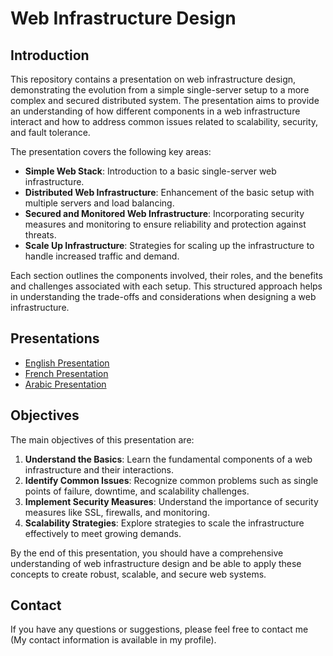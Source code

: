 # Web Infrastructure Design

## Introduction

This repository contains a presentation on web infrastructure design, demonstrating the evolution from a simple single-server setup to a more complex and secured distributed system. The presentation aims to provide an understanding of how different components in a web infrastructure interact and how to address common issues related to scalability, security, and fault tolerance.

The presentation covers the following key areas:

- **Simple Web Stack**: Introduction to a basic single-server web infrastructure.
- **Distributed Web Infrastructure**: Enhancement of the basic setup with multiple servers and load balancing.
- **Secured and Monitored Web Infrastructure**: Incorporating security measures and monitoring to ensure reliability and protection against threats.
- **Scale Up Infrastructure**: Strategies for scaling up the infrastructure to handle increased traffic and demand.

Each section outlines the components involved, their roles, and the benefits and challenges associated with each setup. This structured approach helps in understanding the trade-offs and considerations when designing a web infrastructure.

## Presentations

- [English Presentation](path/to/English-presentation.pdf)
- [French Presentation](path/to/French-presentation.pdf)
- [Arabic Presentation](path/to/Arabic-presentation.pdf)

## Objectives

The main objectives of this presentation are:

1. **Understand the Basics**: Learn the fundamental components of a web infrastructure and their interactions.
2. **Identify Common Issues**: Recognize common problems such as single points of failure, downtime, and scalability challenges.
3. **Implement Security Measures**: Understand the importance of security measures like SSL, firewalls, and monitoring.
4. **Scalability Strategies**: Explore strategies to scale the infrastructure effectively to meet growing demands.

By the end of this presentation, you should have a comprehensive understanding of web infrastructure design and be able to apply these concepts to create robust, scalable, and secure web systems.

## Contact

If you have any questions or suggestions, please feel free to contact me (My contact information is available in my profile).



